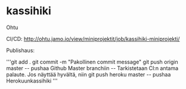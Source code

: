kassihiki
=========

Ohtu

CI/CD: http://ohtu.jamo.io/view/miniprojektit/job/kassihiki-miniprojekti/


Publishaus:

'''git add .
git commit -m "Pakollinen commit message"
git push origin master -- pushaa Github Master branchiin
-- Tarkistetaan CI:n antama palaute. Jos näyttää hyvältä, niin
git push heroku master -- pushaa Herokuunkassihiki
'''
